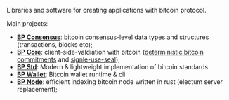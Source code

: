 Libraries and software for creating applications with bitcoin protocol.

Main projects:
- **[BP Consensus]**: bitcoin consensus-level data types and structures (transactions, blocks etc);
- **[BP Core]**: client-side-valdiation with bitcoin ([deterministic bitcoin commitments][dbc] and [signle-use-seal][seals]);
- **[BP Std]**: Modern & lightweight implementation of bitcoin standards
- **[BP Wallet]**: Bitcoin wallet runtime & cli
- **[BP Node]**: efficient indexing bitcoin node written in rust (electum server replacement);

[BP Consensus]: https://github.com/BP-WG/bp-core/tree/master/consensus
[BP Core]: https://github.com/BP-WG/bp-core
[BP Std]: https://github.com/BP-WG/bp-std
[BP Wallet]: https://github.com/BP-WG/bp-wallet
[BP Node]: https://github.com/BP-WG/bp-node
[dbc]: https://github.com/BP-WG/bp-core/tree/master/dbc
[seals]: https://github.com/BP-WG/bp-core/tree/master/seals
